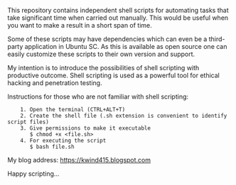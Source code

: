 


This repository contains independent shell scripts for automating tasks that take significant time
when carried out manually. This would be useful when you want to make a result in a short span of time.

Some of these scripts may have dependencies which can even be a third-party application in Ubuntu SC.
As this is available as open source one can easily customize these scripts to their own version and support.

My intention is to introduce the possibilities of shell scripting with productive outcome.
Shell scripting is used as a powerful tool for ethical hacking and penetration testing.

Instructions for those who are not familiar with shell scripting:

        1. Open the terminal (CTRL+ALT+T)
        2. Create the shell file (.sh extension is convenient to identify script files)
        3. Give permissions to make it executable
           $ chmod +x <file.sh>
        4. For executing the script
           $ bash file.sh

My blog address: <https://kwind415.blogspot.com>


Happy scripting...

